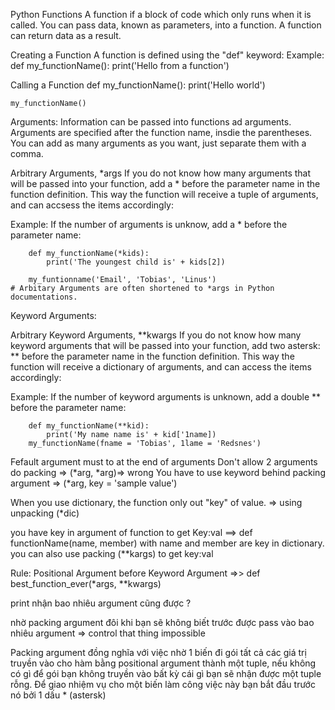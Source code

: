 Python Functions
A function if a block of code which only runs when it is called.
You can pass data, known as parameters, into a function.
A function can return data as a result.

Creating a Function
    A function is defined using the "def" keyword:
    Example: 
        def my_functionName():
            print('Hello from a function')

Calling a Function
    def my_functionName():
        print('Hello world')
    
    my_functionName()

Arguments:
    Information can be passed into functions ad arguments.
    Arguments are specified after the function name, insdie the parentheses. You can add as many arguments as you want, just separate them with a comma.

Arbitrary Arguments, *args
    If you do not know how many arguments that will be passed into your function, add a *  before the parameter name in the function definition.
    This way the function will receive a tuple of arguments, and can accsess the items accordingly:

Example:
    If the number of arguments is unknow, add a * before the parameter name:

        def my_functionName(*kids):
            print('The youngest child is' + kids[2])
        
        my_funtionname('Email', 'Tobias', 'Linus')
    # Arbitary Arguments are often shortened to *args in Python documentations.

Keyword Arguments:


Arbitrary Keyword Arguments, **kwargs
    If you do not know how many keyword arguments that will be passed into your function, add two astersk: ** before the parameter name in the function definition.
    This way the function will receive a dictionary of arguments, and can access the items accordingly:

Example:
    If the number of keyword arguments is unknown, add a double ** before the parameter name:
    
        def my_functionName(**kid):
            print('My name name is' + kid['1name])
        my_functionName(fname = 'Tobias', 1lame = 'Redsnes')

Fefault argument must to at the end of arguments
Don't allow 2 arguments do packing => (*arg, *arg)=> wrong
You have to use keyword behind packing argument => (*arg, key = 'sample value')

When you use dictionary, the function only out "key" of value. => using unpacking (*dic)

you have key in argument of function to get Key:val ==> def functionName(name, member) with name and member are key in dictionary.
you can also use packing (**kargs) to get key:val

Rule: Positional Argument before Keyword Argument
=>> def best_function_ever(*args, **kwargs)

print nhận bao nhiêu argument cũng được ?

nhờ packing argument đôi khi bạn sẽ không biết trước được pass vào bao nhiêu argument => control that thing impossible

Packing argument đồng nghĩa với việc nhờ 1 biến đi gói tất cả các giá trị truyền vào cho hàm bằng positional argument thành một tuple, nếu không có gì để gói bạn không truyền vào bất kỳ cái gì bạn sẽ nhận được một tuple rỗng.
Để giao nhiệm vụ cho một biến làm công việc này bạn bắt đầu trước nó bởi 1 dấu * (astersk)
